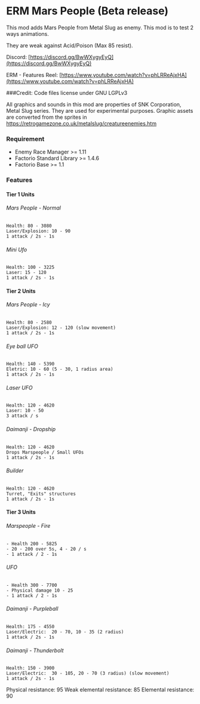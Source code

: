 # ERM Mars People (Beta release)
This mod adds Mars People from Metal Slug as enemy.  This mod is to test 2 ways animations. 

They are weak against Acid/Poison (Max 85 resist).

Discord:  [https://discord.gg/BwWXygyEyQ](https://discord.gg/BwWXygyEyQ)

ERM - Features Reel: [https://www.youtube.com/watch?v=phLRReAjxHA](https://www.youtube.com/watch?v=phLRReAjxHA)

###Credit:
Code files license under GNU LGPLv3

All graphics and sounds in this mod are properties of SNK Corporation, Metal Slug series. They are used for experimental purposes. Graphic assets are converted from the sprites in https://retrogamezone.co.uk/metalslug/creatureenemies.htm

### Requirement
* Enemy Race Manager >= 1.11
* Factorio Standard Library >= 1.4.6
* Factorio Base >= 1.1

### Features
#### Tier 1 Units
###### Mars People - Normal
    Health: 80 - 3080
    Laser/Explosion: 10 - 90
    1 attack / 2s - 1s

###### Mini Ufo
    Health: 100 - 3225
    Laser: 15 - 120
    1 attack / 2s - 1s


#### Tier 2 Units
###### Mars People - Icy
    Health: 80 - 2580
    Laser/Explosion: 12 - 120 (slow movement)
    1 attack / 2s - 1s

###### Eye ball UFO
    Health: 140 - 5390
    Eletric: 10 - 60 (5 - 30, 1 radius area)
    1 attack / 2s - 1s

###### Laser UFO
    Health: 120 - 4620
    Laser: 10 - 50
    3 attack / s

###### Daimanji - Dropship
    Health: 120 - 4620
    Drops Marspeople / Small UFOs
    1 attack / 2s - 1s

###### Builder
    Health: 120 - 4620
    Turret, "Exits" structures
    1 attack / 2s - 1s


#### Tier 3 Units
###### Marspeople - Fire
    - Health 200 - 5825
    - 20 - 200 over 5s, 4 - 20 / s
    - 1 attack / 2 - 1s

###### UFO
    - Health 300 - 7700
    - Physical damage 10 - 25   
    - 1 attack / 2 - 1s

###### Daimanji - Purpleball
    Health: 175 - 4550
    Laser/Electric:  20 - 70, 10 - 35 (2 radius)
    1 attack / 2s - 1s

###### Daimanji - Thunderbolt
    Health: 150 - 3900
    Laser/Electric:  30 - 105, 20 - 70 (3 radius) (slow movement)
    1 attack / 2s - 1s

Physical resistance: 95
Weak elemental resistance: 85
Elemental resistance: 90